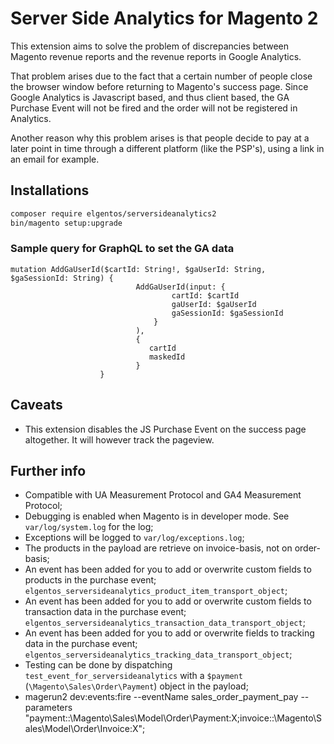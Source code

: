 # Server Side Analytics for Magento 2

This extension aims to solve the problem of discrepancies between Magento revenue reports and the revenue reports in Google Analytics.

That problem arises due to the fact that a certain number of people close the browser window before returning to Magento's success page. Since Google Analytics is Javascript based, and thus client based, the GA Purchase Event will not be fired and the order will not be registered in Analytics.

Another reason why this problem arises is that people decide to pay at a later point in time through a different platform (like the PSP's), using a link in an email for example.

## Installations

```bash
composer require elgentos/serversideanalytics2
bin/magento setup:upgrade
```

### Sample query for GraphQL to set the GA data

```
mutation AddGaUserId($cartId: String!, $gaUserId: String, $gaSessionId: String) {
                            AddGaUserId(input: {
                                    cartId: $cartId
                                    gaUserId: $gaUserId
                                    gaSessionId: $gaSessionId
                                }
                            ),
                            {
                               cartId
                               maskedId
                            }
                    }
```

## Caveats
- This extension disables the JS Purchase Event on the success page altogether. It will however track the pageview.

## Further info
- Compatible with UA Measurement Protocol and GA4 Measurement Protocol;
- Debugging is enabled when Magento is in developer mode. See `var/log/system.log` for the log;
- Exceptions will be logged to `var/log/exceptions.log`;
- The products in the payload are retrieve on invoice-basis, not on order-basis;
- An event has been added for you to add or overwrite custom fields to products in the purchase event; `elgentos_serversideanalytics_product_item_transport_object`;
- An event has been added for you to add or overwrite custom fields to transaction data in the purchase event; `elgentos_serversideanalytics_transaction_data_transport_object`;
- An event has been added for you to add or overwrite fields to tracking data in the purchase event; `elgentos_serversideanalytics_tracking_data_transport_object`;
- Testing can be done by dispatching `test_event_for_serversideanalytics` with a `$payment` (`\Magento\Sales\Order\Payment`) object in the payload;
- magerun2 dev:events:fire --eventName sales_order_payment_pay --parameters "payment::\Magento\Sales\Model\Order\Payment:X;invoice::\Magento\Sales\Model\Order\Invoice:X";
